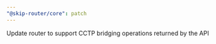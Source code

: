 ```yaml
---
"@skip-router/core": patch
---
```


Update router to support CCTP bridging operations returned by the API

